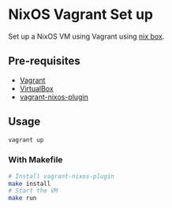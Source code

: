 # NixOS Vagrant Set up

Set up a NixOS VM using Vagrant using [nix box](https://github.com/nix-community/nixbox).

## Pre-requisites

- [Vagrant](https://www.vagrantup.com/)
- [VirtualBox](https://www.virtualbox.org/)
- [vagrant-nixos-plugin](https://github.com/nix-community/vagrant-nixos-plugin)

## Usage

```sh
vagrant up
```

### With Makefile

```sh
# Install vagrant-nixos-plugin
make install 
# Start the VM
make run
```